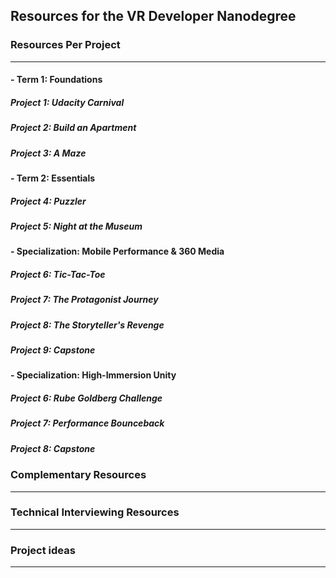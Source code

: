 ## Resources for the VR Developer Nanodegree

### Resources Per Project

----

#### - Term 1: Foundations

##### Project 1: Udacity Carnival

##### Project 2: Build an Apartment

##### Project 3: A Maze

#### - Term 2: Essentials

##### Project 4: Puzzler

##### Project 5: Night at the Museum

#### - Specialization: Mobile Performance & 360 Media

##### Project 6: Tic-Tac-Toe

##### Project 7: The Protagonist Journey

##### Project 8: The Storyteller's Revenge 

##### Project 9: Capstone

#### - Specialization: High-Immersion Unity

##### Project 6: Rube Goldberg Challenge 

##### Project 7: Performance Bounceback

##### Project 8: Capstone 


### Complementary Resources

----

### Technical Interviewing Resources

----

### Project ideas

----

